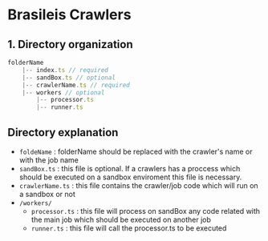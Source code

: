# Brasileis Crawlers

## 1. Directory organization
```javascript
folderName
    |-- index.ts // required
    |-- sandBox.ts // optional
    |-- crawlerName.ts // required
    |-- workers // optional
        |-- processor.ts 
        |-- runner.ts

```
## Directory explanation
- `foldeName` : folderName should be replaced with the crawler's name or with the job name
- `sandBox.ts` : this file is optional. If a crawlers has a proccess which should be executed on a sandbox enviroment this file is necessary.
- `crawlerName.ts` : this file contains the crawler/job code which will run on a sandbox or not
- `/workers/` 
    - `processor.ts` : this file will process on sandBox any code related with the main job which should be executed on another job 
    - `runner.ts` :  this file will call the processor.ts to be executed